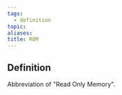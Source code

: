 ```yaml
---
tags:
  - definition
topic: 
aliases:
title: ROM
---
```

## Definition
Abbreviation of "Read Only Memory".
